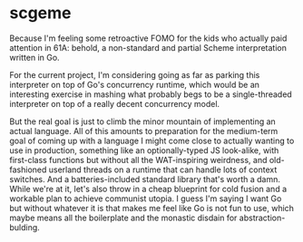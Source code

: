 # scgeme

Because I'm feeling some retroactive FOMO for the kids who actually paid attention in 61A: behold, a non-standard and partial Scheme interpretation written in Go.

For the current project, I'm considering going as far as parking this interpreter on top of Go's concurrency runtime, which would be an interesting exercise in mashing what probably begs to be a single-threaded interpreter on top of a really decent concurrency model.

But the real goal is just to climb the minor mountain of implementing an actual language. All of this amounts to preparation for the medium-term goal of coming up with a language I might come close to actually wanting to use in production, something like an optionally-typed JS look-alike, with first-class functions but without all the WAT-inspiring weirdness, and old-fashioned userland threads on a runtime that can handle lots of context switches. And a batteries-included standard library that's worth a damn. While we're at it, let's also throw in a cheap blueprint for cold fusion and a workable plan to achieve communist utopia. I guess I'm saying I want Go but without whatever it is that makes me feel like Go is not fun to use, which maybe means all the boilerplate and the monastic disdain for abstraction-bulding.
